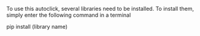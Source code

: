 To use this autoclick, several libraries need to be installed. To install them, simply enter the following command in a terminal

pip install (library name)
